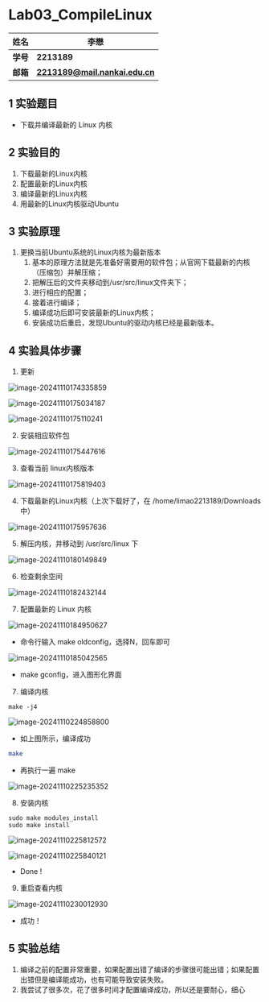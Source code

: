 # Lab03_CompileLinux

| **姓名** | **李懋**                       |
| -------- | ------------------------------ |
| **学号** | **2213189**                    |
| **邮箱** | **2213189@mail.nankai.edu.cn** |



## 1 实验题目

- 下载并编译最新的 Linux 内核



## 2 实验目的

1. 下载最新的Linux内核
2. 配置最新的Linux内核
3. 编译最新的Linux内核
4. 用最新的Linux内核驱动Ubuntu



## 3 实验原理

1. 更换当前Ubuntu系统的Linux内核为最新版本
   1. 基本的原理方法就是先准备好需要用的软件包；从官网下载最新的内核（压缩包）并解压缩；
   2. 把解压后的文件夹移动到/usr/src/linux文件夹下；
   3. 进行相应的配置；
   4. 接着进行编译；
   5. 编译成功后即可安装最新的Linux内核；
   6. 安装成功后重启，发现Ubuntu的驱动内核已经是最新版本。



## 4 实验具体步骤

1. 更新

![image-20241110174335859](E:\TyporaPictures\image-20241110174335859.png)

![image-20241110175034187](E:\TyporaPictures\image-20241110175034187.png)

![image-20241110175110241](E:\TyporaPictures\image-20241110175110241.png)

2. 安装相应软件包

![image-20241110175447616](E:\TyporaPictures\image-20241110175447616.png)

3. 查看当前 linux内核版本

![image-20241110175819403](E:\TyporaPictures\image-20241110175819403.png)

4. 下载最新的Linux内核（上次下载好了，在 /home/limao2213189/Downloads 中）

![image-20241110175957636](E:\TyporaPictures\image-20241110175957636.png)

5. 解压内核，并移动到 /usr/src/linux 下

![image-20241110180149849](E:\TyporaPictures\image-20241110180149849.png)

6. 检查剩余空间

![image-20241110182432144](E:\TyporaPictures\image-20241110182432144.png)

7. 配置最新的 Linux 内核

![image-20241110184950627](E:\TyporaPictures\image-20241110184950627.png)



- 命令行输入 make oldconfig，选择N，回车即可

![image-20241110185042565](E:\TyporaPictures\image-20241110185042565.png)

- make gconfig，进入图形化界面



7. 编译内核

```
make -j4
```

![image-20241110224858800](E:\TyporaPictures\image-20241110224858800.png)

- 如上图所示，编译成功

```sh
make
```

- 再执行一遍 make

![image-20241110225235352](E:\TyporaPictures\image-20241110225235352.png)



8. 安装内核

```
sudo make modules_install
sudo make install
```

![image-20241110225812572](E:\TyporaPictures\image-20241110225812572.png)

![image-20241110225840121](E:\TyporaPictures\image-20241110225840121.png)

- Done !



9. 重启查看内核

![image-20241110230012930](E:\TyporaPictures\image-20241110230012930.png)

- 成功！



## 5 实验总结

1. 编译之前的配置非常重要，如果配置出错了编译的步骤很可能出错；如果配置出错但是编译能成功，也有可能导致安装失败。
2. 我尝试了很多次，花了很多时间才配置编译成功，所以还是要耐心，细心